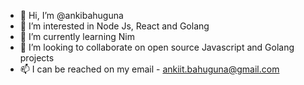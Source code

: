 - 👋 Hi, I’m @ankibahuguna
- 👀 I’m interested in Node Js, React and Golang
- 🌱 I’m currently learning Nim
- 💞️ I’m looking to collaborate on open source Javascript and Golang projects
- 📫 I can be reached on my email - ankiit.bahuguna@gmail.com

<!---
ankibahuguna/ankibahuguna is a ✨ special ✨ repository because its `README.md` (this file) appears on your GitHub profile.
You can click the Preview link to take a look at your changes.
--->
